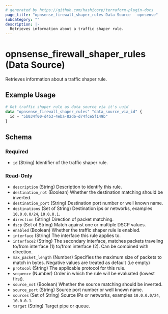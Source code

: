 ```yaml
---
# generated by https://github.com/hashicorp/terraform-plugin-docs
page_title: "opnsense_firewall_shaper_rules Data Source - opnsense"
subcategory: ""
description: |-
  Retrieves information about a traffic shaper rule.
---
```


# opnsense_firewall_shaper_rules (Data Source)

Retrieves information about a traffic shaper rule.

## Example Usage

```terraform
# Get traffic shaper rule as data source via it's uuid
data "opnsense_firewall_shaper_rules" "data_source_via_id" {
  id = "5b034f00-d4b3-4eba-82d6-d74fce5f149b"
}
```

<!-- schema generated by tfplugindocs -->
## Schema

### Required

- `id` (String) Identifier of the traffic shaper rule.

### Read-Only

- `description` (String) Description to identify this rule.
- `destination_not` (Boolean) Whether the destination matching should be inverted.
- `destination_port` (String) Destination port number or well known name.
- `destinations` (Set of String) Destination ips or networks, examples `10.0.0.0/24`, `10.0.0.1`.
- `direction` (String) Direction of packet matching.
- `dscp` (Set of String) Match against one or multiple DSCP values.
- `enabled` (Boolean) Whether the traffic shaper rule is enabled.
- `interface` (String) The interface this rule applies to.
- `interface2` (String) The secondary interface, matches packets traveling to/from interface (1) to/from interface (2). Can be combined with direction.
- `max_packet_length` (Number) Specifies the maximum size of packets to match in bytes. Negative values are treated as default (i.e empty)
- `protocol` (String) The applicable protocol for this rule.
- `sequence` (Number) Order in which the rule will be evaluated (lowest first).
- `source_not` (Boolean) Whether the source matching should be inverted.
- `source_port` (String) Source port number or well known name.
- `sources` (Set of String) Source IPs or networks, examples `10.0.0.0/24`, `10.0.0.1`.
- `target` (String) Target pipe or queue.
